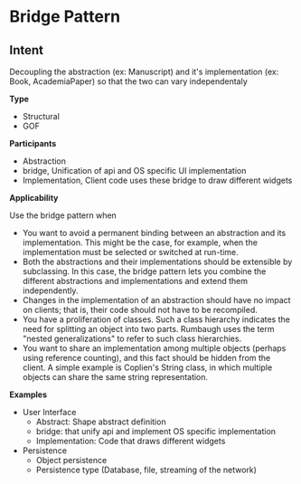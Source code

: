 # Bridge Pattern
## Intent
Decoupling the abstraction (ex: Manuscript) and it's implementation (ex: Book, AcademiaPaper) so that the two can vary independentaly

**Type** 

- Structural 
- GOF 

**Participants**

- Abstraction
- bridge, Unification of api and OS specific UI implementation
- Implementation, Client code uses these bridge to draw different widgets

**Applicability**

Use the bridge pattern when

- You want to avoid a permanent binding between an abstraction and its implementation. This might be the case, for example, when the implementation must be selected or switched at run-time.
- Both the abstractions and their implementations should be extensible by subclassing. In this case, the bridge pattern lets you combine the different abstractions and implementations and extend them independently.
- Changes in the implementation of an abstraction should have no impact on clients; that is, their code should not have to be recompiled.
- You have a proliferation of classes. Such a class hierarchy indicates the need for splitting an object into two parts. Rumbaugh uses the term "nested generalizations" to refer to such class hierarchies.
- You want to share an implementation among multiple objects (perhaps using reference counting), and this fact should be hidden from the client. A simple example is Coplien's String class, in which multiple objects can share the same string representation.


**Examples**

- User Interface
  - Abstract: Shape abstract definition
  - bridge: that unify api and implement OS specific implementation  
  - Implementation: Code that draws different widgets
- Persistence
  - Object persistence 
  - Persistence type (Database, file, streaming of the network)
